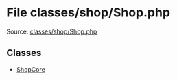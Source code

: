 File classes/shop/Shop.php
=========

Source: [classes/shop/Shop.php](https://github.com/PrestaShop/PrestaShop/blob/1.6.0.9/classes/shop/Shop.php)


Classes
-------

* [ShopCore](class.ShopCore.md)


